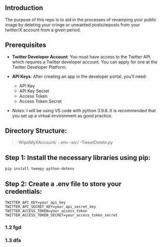  ## Introduction

The purpose of this repo is to aid in the processes of revamping your public image by deleting your cringe or unwanted posts/reposts from your twitter/X account from a given period.

## Prerequisites

- **Twitter Developer Account**: You must have access to the Twitter API, which requires a Twitter developer account. You can apply for one at the Twitter Developer Platform.

- **API Keys**: After creating an app in the developer portal, you’ll need:
  	- API Key
  	- API Key Secret
  	- Access Token
	- Access Token Secret

- *Notes*: I will be using VS code with python 3.9.6. It is recommended that you set up a virtual environment as good practice.

## Directory Structure:

>-WipeMyXAccount/
>	-.env
>	-src/
>		-TweetDelete.py


## Step 1: Install the necessary libraries using pip:
```bash
pip install tweepy python-dotenv
```

## Step 2: Create a .env file to store your credentials:
```
TWITTER_API_KEY=your_api_key
TWITTER_API_SECRET_KEY=your_api_secret_key
TWITTER_ACCESS_TOKEN=your_access_token
TWITTER_ACCESS_TOKEN_SECRET=your_access_token_secret
```

### 1.2 fgd

### 1.3 dfa

